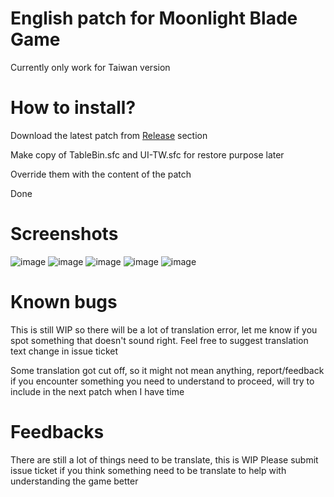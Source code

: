 # English patch for Moonlight Blade Game

Currently only work for Taiwan version

# How to install?

Download the latest patch from [Release](https://github.com/nguyennk/moonlight-blade-eng-patch/releases) section

Make copy of TableBin.sfc and UI-TW.sfc for restore purpose later

Override them with the content of the patch

Done

# Screenshots

![image](https://user-images.githubusercontent.com/1538969/220077213-0d9342b4-464e-4dfd-8454-f3c80b689a47.png)
![image](https://user-images.githubusercontent.com/1538969/220077287-176a0291-a471-4925-a79b-726e5536ba68.png)
![image](https://user-images.githubusercontent.com/1538969/220077403-e08ab137-5c34-427d-a1c5-1b99d862b7d0.png)
![image](https://user-images.githubusercontent.com/1538969/220077556-416ea4b4-31d2-43b9-a37e-8d3f3e652b6d.png)
![image](https://user-images.githubusercontent.com/1538969/220077590-c8345aaa-bc00-459b-8f0d-e85adaca1b07.png)

# Known bugs

This is still WIP so there will be a lot of translation error, let me know if you spot something that doesn't sound right. Feel free to suggest translation text change in issue ticket

Some translation got cut off, so it might not mean anything, report/feedback if you encounter something you need to understand to proceed, will try to include in the next patch when I have time

# Feedbacks

There are still a lot of things need to be translate, this is WIP
Please submit issue ticket if you think something need to be translate to help with understanding the game better

